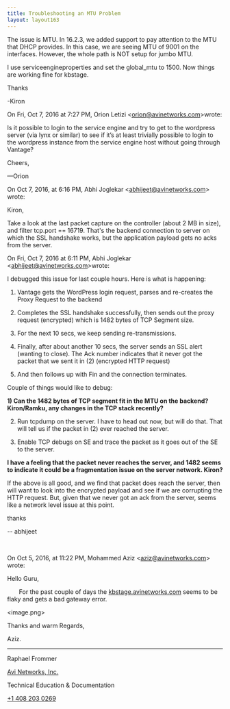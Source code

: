 ```yaml
---
title: Troubleshooting an MTU Problem
layout: layout163
---
```

The issue is MTU. In 16.2.3, we added support to pay attention to the MTU that DHCP provides. In this case, we are seeing MTU of 9001 on the interfaces. However, the whole path is NOT setup for jumbo MTU. 

I use serviceengineproperties and set the global_mtu to 1500. Now things are working fine for kbstage.

Thanks

-Kiron

On Fri, Oct 7, 2016 at 7:27 PM, Orion Letizi <<a href="mailto:orion@avinetworks.com"><span class="s3">orion@avinetworks.com</span></a>>wrote:

Is it possible to login to the service engine and try to get to the wordpress server (via lynx or similar) to see if it’s at least trivially possible to login to the wordpress instance from the service engine host without going through Vantage?

Cheers,

—Orion

On Oct 7, 2016, at 6:16 PM, Abhi Joglekar <<a href="mailto:abhijeet@avinetworks.com"><span class="s4">abhijeet@avinetworks.com</span></a>> wrote:

Kiron,

Take a look at the last packet capture on the controller (about 2 MB in size), and filter tcp.port == 16719. That's the backend connection to server on which the SSL handshake works, but the application payload gets no acks from the server.

On Fri, Oct 7, 2016 at 6:11 PM, Abhi Joglekar <<a href="mailto:abhijeet@avinetworks.com"><span class="s3">abhijeet@avinetworks.com</span></a>>wrote:

I debugged this issue for last couple hours. Here is what is happening:

1) Vantage gets the WordPress login request, parses and re-creates the Proxy Request to the backend

2) Completes the SSL handshake successfully, then sends out the proxy request (encrypted) which is 1482 bytes of TCP Segment size.

3) For the next 10 secs, we keep sending re-transmissions. 

4) Finally, after about another 10 secs, the server sends an SSL alert (wanting to close). The Ack number indicates that it never got the packet that we sent it in (2) (encrypted HTTP request)

5) And then follows up with Fin and the connection terminates. 

Couple of things would like to debug:

**1) Can the 1482 bytes of TCP segment fit in the MTU on the backend? Kiron/Ramku, any changes in the TCP stack recently?**

2) Run tcpdump on the server. I have to head out now, but will do that. That will tell us if the packet in (2) ever reached the server. 

3) Enable TCP debugs on SE and trace the packet as it goes out of the SE to the server.

**I have a feeling that the packet never reaches the server, and 1482 seems to indicate it could be a fragmentation issue on the server network. Kiron?**

If the above is all good, and we find that packet does reach the server, then will want to look into the encrypted payload and see if we are corrupting the HTTP request. But, given that we never got an ack from the server, seems like a network level issue at this point.

thanks

-- abhijeet

  

On Oct 5, 2016, at 11:22 PM, Mohammed Aziz <<a href="mailto:aziz@avinetworks.com"><span class="s4">aziz@avinetworks.com</span></a>> wrote:

Hello Guru,

       For the past couple of days the <a href="{% vpath %}/"><span class="s4">kbstage.avinetworks.com</span></a> seems to be flaky and gets a bad gateway error.

<image.png>

Thanks and warm Regards,

Aziz.

________________________________

Raphael Frommer

<a href="http://www.avinetworks.com/">Avi Networks, Inc.</a>

Technical Education & Documentation

<a href="tel:%2B1%20408%20203%200269">+1 408 203 0269</a>
